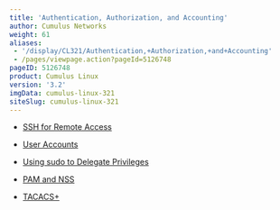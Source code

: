 ```yaml
---
title: 'Authentication, Authorization, and Accounting'
author: Cumulus Networks
weight: 61
aliases:
 - '/display/CL321/Authentication,+Authorization,+and+Accounting'
 - /pages/viewpage.action?pageId=5126748
pageID: 5126748
product: Cumulus Linux
version: '3.2'
imgData: cumulus-linux-321
siteSlug: cumulus-linux-321
---
```

  - [SSH for Remote
    Access](/version/cumulus-linux-321/System-Configuration/Authentication-Authorization-and-Accounting/SSH-for-Remote-Access)

  - [User
    Accounts](/version/cumulus-linux-321/System-Configuration/Authentication-Authorization-and-Accounting/User-Accounts)

  - [Using sudo to Delegate
    Privileges](/version/cumulus-linux-321/System-Configuration/Authentication-Authorization-and-Accounting/Using-sudo-to-Delegate-Privileges)

  - [PAM and
    NSS](/version/cumulus-linux-321/System-Configuration/Authentication-Authorization-and-Accounting/LDAP-Authentication-and-Authorization)

  - [TACACS+](/version/cumulus-linux-321/System-Configuration/Authentication-Authorization-and-Accounting/TACACS-Plus)

<article id="html-search-results" class="ht-content" style="display: none;">

</article>

<footer id="ht-footer">

</footer>
